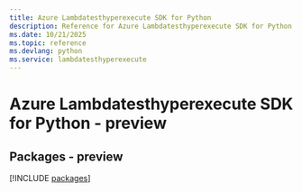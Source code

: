 ```yaml
---
title: Azure Lambdatesthyperexecute SDK for Python
description: Reference for Azure Lambdatesthyperexecute SDK for Python
ms.date: 10/21/2025
ms.topic: reference
ms.devlang: python
ms.service: lambdatesthyperexecute
---
```

# Azure Lambdatesthyperexecute SDK for Python - preview
## Packages - preview
[!INCLUDE [packages](lambdatesthyperexecute-index.md)]